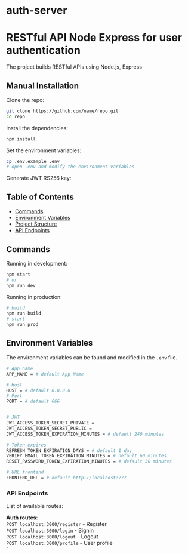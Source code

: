 # auth-server

# RESTful API Node Express for user authentication

The project builds RESTful APIs using Node.js, Express

## Manual Installation

Clone the repo:

```bash
git clone https://github.com/name/repo.git
cd repo
```

Install the dependencies:

```bash
npm install
```

Set the environment variables:

```bash
cp .env.example .env
# open .env and modify the environment variables
```

Generate JWT RS256 key:


## Table of Contents

- [Commands](#commands)
- [Environment Variables](#environment-variables)
- [Project Structure](#project-structure)
- [API Endpoints](#api-endpoints)

## Commands

Running in development:

```bash
npm start
# or
npm run dev
```

Running in production:

```bash
# build
npm run build
# start
npm run prod
```

## Environment Variables

The environment variables can be found and modified in the `.env` file.

```bash
# App name
APP_NAME = # default App Name

# Host
HOST = # default 0.0.0.0
# Port
PORT = # default 666


# JWT
JWT_ACCESS_TOKEN_SECRET_PRIVATE =
JWT_ACCESS_TOKEN_SECRET_PUBLIC =
JWT_ACCESS_TOKEN_EXPIRATION_MINUTES = # default 240 minutes

# Token expires
REFRESH_TOKEN_EXPIRATION_DAYS = # default 1 day
VERIFY_EMAIL_TOKEN_EXPIRATION_MINUTES = # default 60 minutes
RESET_PASSWORD_TOKEN_EXPIRATION_MINUTES = # default 30 minutes

# URL frontend
FRONTEND_URL = # default http://localhost:777
```

### API Endpoints

List of available routes:

**Auth routes**:\
`POST localhost:3000/register` - Register\
`POST localhost:3000/login` - Signin\
`POST localhost:3000/logout` - Logout\
`POST localhost:3000/profile` - User profile\
`
